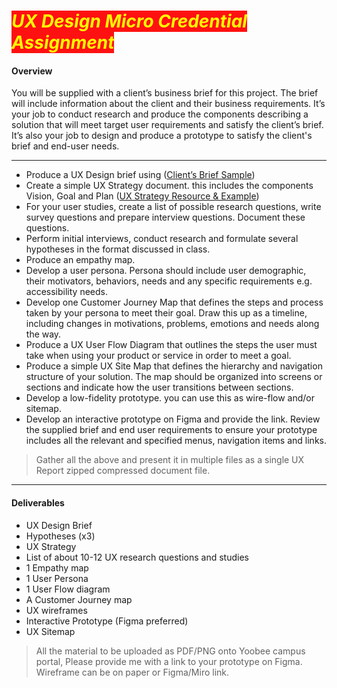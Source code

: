 # <span style="color:#ff0;background-color:#f11"> *UX Design Micro Credential Assignment* </span>

#### Overview
You will be supplied with a client’s business brief for this project. The brief will include information about the client and their business requirements. It’s your job to conduct research and produce the components describing a solution that will meet target user requirements and satisfy the client’s brief. It’s also your job to design and produce a prototype to satisfy the client's brief and end-user needs.


---

- Produce a UX Design brief using ([Client’s Brief Sample](./design%20brief%20template.png))
- Create a simple UX Strategy document. this includes the components Vision, Goal and Plan ([UX Strategy Resource & Example](www.nngroup.com/articles/ux-strategy))
- For your user studies, create a list of possible research questions, write survey questions and prepare interview questions. Document these questions.
- Perform initial interviews, conduct research and formulate several hypotheses in the format discussed in class. 
- Produce an empathy map. 
- Develop a user persona. Persona should include user demographic, their motivators, behaviors, needs and any specific requirements e.g. accessibility needs.
- Develop one Customer Journey Map that defines the steps and process taken by your persona to meet their goal. Draw this up as a timeline, including changes in motivations, problems, emotions and needs along the way.	
- Produce a UX User Flow Diagram that outlines the steps the user must take when using your product or service in order to meet a goal.
- Produce a simple UX Site Map that defines the hierarchy and navigation structure of your solution. The map should be organized into screens or sections and indicate how the user transitions between sections.
- Develop a low-fidelity prototype. you can use this as wire-flow and/or sitemap. 
- Develop an interactive prototype on Figma and provide the link. Review the supplied brief and end user requirements to ensure your prototype includes all the relevant and specified menus, navigation items and links.

> Gather all the above and present it in multiple files as a single UX Report zipped compressed document file.

---

#### Deliverables 
- UX Design Brief 
- Hypotheses (x3)
- UX Strategy 
- List of about 10-12 UX research questions and studies
- 1 Empathy map
- 1 User Persona
- 1 User Flow diagram
- A Customer Journey map
- UX wireframes
- Interactive Prototype (Figma preferred)
- UX Sitemap

> All the material to be uploaded as PDF/PNG onto Yoobee campus portal, Please provide me with a link to your prototype on Figma. Wireframe can be on paper or Figma/Miro link. 
